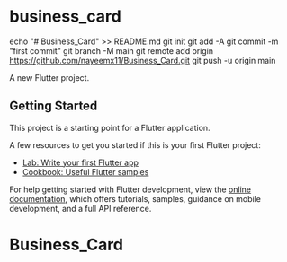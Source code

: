 # business_card

echo "# Business_Card" >> README.md
git init
git add -A
git commit -m "first commit"
git branch -M main
git remote add origin https://github.com/nayeemx11/Business_Card.git
git push -u origin main

A new Flutter project.

## Getting Started

This project is a starting point for a Flutter application.

A few resources to get you started if this is your first Flutter project:

- [Lab: Write your first Flutter app](https://docs.flutter.dev/get-started/codelab)
- [Cookbook: Useful Flutter samples](https://docs.flutter.dev/cookbook)

For help getting started with Flutter development, view the
[online documentation](https://docs.flutter.dev/), which offers tutorials,
samples, guidance on mobile development, and a full API reference.
# Business_Card
